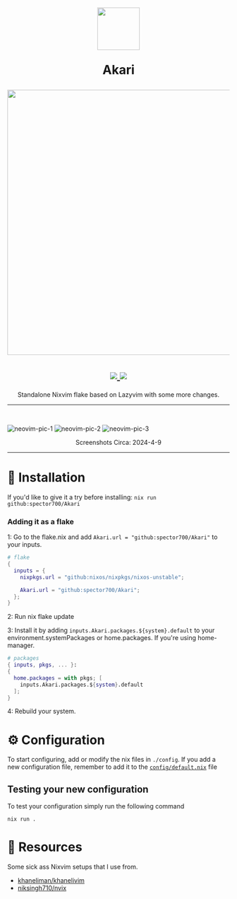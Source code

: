 <h1 align="center">
      <img src="https://raw.githubusercontent.com/NixOS/nixos-artwork/master/logo/nix-snowflake-colours.svg" width="96px" height="96px" />
      <br>

Akari

  <img src="https://raw.githubusercontent.com/catppuccin/catppuccin/main/assets/palette/macchiato.png" width="600px" /> <br>
  <div align="center">

  <div align="center">
   <p></p>
   <a href="https://github.com/sioodmy/dotfiles/">
      <img src="https://img.shields.io/github/repo-size/spector700/Akari?color=ea999c&labelColor=303446&style=for-the-badge">
   </a>
      <a = href="https://nixos.org">
      <img src="https://img.shields.io/badge/NixOS-unstable-blue.svg?style=for-the-badge&labelColor=303446&logo=NixOS&logoColor=white&color=91D7E3">
    </a>
   <br>
</div>
</h1>
<p align=center>Standalone Nixvim flake based on Lazyvim with some more changes.</p>

---

<br>
</div>

![neovim-pic-1](./.github/assets/neovim-pic-1.png)
![neovim-pic-2](./.github/assets/neovim-pic-2.png)
![neovim-pic-3](./.github/assets/neovim-pic-3.png)
<p align="center"> Screenshots Circa: 2024-4-9</p>

---

# 🔨 Installation

If you'd like to give it a try before installing: `nix run github:spector700/Akari`

### Adding it as a flake

1: Go to the flake.nix and add `Akari.url = "github:spector700/Akari"` to your inputs.

```nix
# flake
{
  inputs = {
    nixpkgs.url = "github:nixos/nixpkgs/nixos-unstable";

    Akari.url = "github:spector700/Akari";
  };
}
```
2: Run nix flake update

3: Install it by adding `inputs.Akari.packages.${system}.default` to your environment.systemPackages or home.packages. If you're using home-manager.

```nix
# packages
{ inputs, pkgs, ... }:
{
  home.packages = with pkgs; [
    inputs.Akari.packages.${system}.default
  ];
}
```

4: Rebuild your system.

</details>

# ⚙️ Configuration

To start configuring, add or modify the nix files in `./config`.
If you add a new configuration file, remember to add it to the
[`config/default.nix`](./config/default.nix) file

## Testing your new configuration

To test your configuration simply run the following command

```
nix run .
```

# :bookmark_tabs: Resources
Some sick ass Nixvim setups that I use from.

- [khaneliman/khanelivim](https://github.com/khaneliman/khanelivim/tree/main)
- [niksingh710/nvix](https://github.com/niksingh710/nvix)
